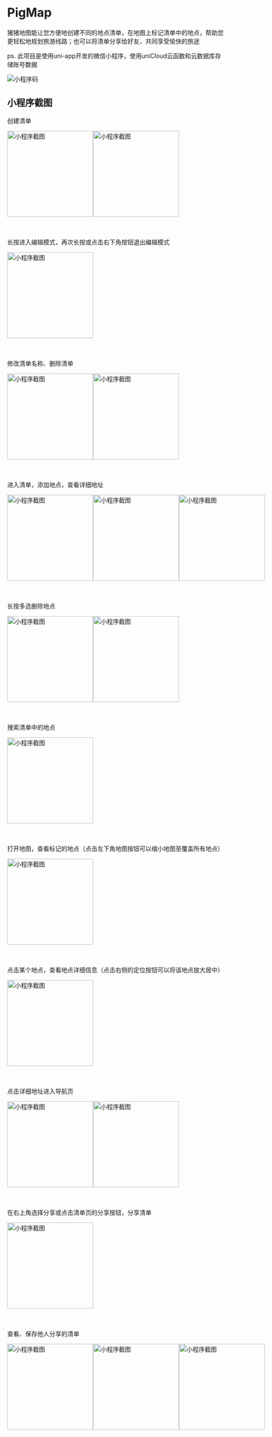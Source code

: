 # PigMap
猪猪地图能让您方便地创建不同的地点清单，在地图上标记清单中的地点，帮助您更轻松地规划旅游线路；也可以将清单分享给好友，共同享受愉快的旅途

ps. 此项目是使用uni-app开发的微信小程序，使用uniCloud云函数和云数据库存储账号数据

![小程序码](https://github.com/WBBB0730/PigMap/blob/main/static/qrcode.jpg)

## 小程序截图
创建清单
<div style="display: flex">
  <img src="https://github.com/WBBB0730/PigMap/blob/main/static/screenshots/0.jpg" alt="小程序截图" width="200">
  <img src="https://github.com/WBBB0730/PigMap/blob/main/static/screenshots/1.jpg" alt="小程序截图" width="200">
</div>
<br>
<br>

长按进入编辑模式，再次长按或点击右下角按钮退出编辑模式
<div style="display: flex">
  <img src="https://github.com/WBBB0730/PigMap/blob/main/static/screenshots/2.jpg" alt="小程序截图" width="200">
</div>
<br>
<br>

修改清单名称、删除清单
<div style="display: flex">
  <img src="https://github.com/WBBB0730/PigMap/blob/main/static/screenshots/3.jpg" alt="小程序截图" width="200">
  <img src="https://github.com/WBBB0730/PigMap/blob/main/static/screenshots/4.jpg" alt="小程序截图" width="200">
</div>
<br>
<br>

进入清单，添加地点，查看详细地址
<div style="display: flex">
  <img src="https://github.com/WBBB0730/PigMap/blob/main/static/screenshots/5.jpg" alt="小程序截图" width="200">
  <img src="https://github.com/WBBB0730/PigMap/blob/main/static/screenshots/6.jpg" alt="小程序截图" width="200">
  <img src="https://github.com/WBBB0730/PigMap/blob/main/static/screenshots/7.jpg" alt="小程序截图" width="200">
</div>
<br>
<br>

长按多选删除地点
<div style="display: flex">
  <img src="https://github.com/WBBB0730/PigMap/blob/main/static/screenshots/8.jpg" alt="小程序截图" width="200">
  <img src="https://github.com/WBBB0730/PigMap/blob/main/static/screenshots/9.jpg" alt="小程序截图" width="200">
</div>
<br>
<br>

搜索清单中的地点
<div style="display: flex">
  <img src="https://github.com/WBBB0730/PigMap/blob/main/static/screenshots/10.jpg" alt="小程序截图" width="200">
</div>
<br>
<br>

打开地图，查看标记的地点（点击左下角地图按钮可以缩小地图至覆盖所有地点）
<div style="display: flex">
  <img src="https://github.com/WBBB0730/PigMap/blob/main/static/screenshots/11.jpg" alt="小程序截图" width="200">
</div>
<br>
<br>

点击某个地点，查看地点详细信息（点击右侧的定位按钮可以将该地点放大居中）
<div style="display: flex">
  <img src="https://github.com/WBBB0730/PigMap/blob/main/static/screenshots/12.jpg" alt="小程序截图" width="200">
</div>
<br>
<br>

点击详细地址进入导航页
<div style="display: flex">
  <img src="https://github.com/WBBB0730/PigMap/blob/main/static/screenshots/13.jpg" alt="小程序截图" width="200">
  <img src="https://github.com/WBBB0730/PigMap/blob/main/static/screenshots/14.jpg" alt="小程序截图" width="200">
</div>
<br>
<br>

在右上角选择分享或点击清单页的分享按钮，分享清单
<div style="display: flex">
  <img src="https://github.com/WBBB0730/PigMap/blob/main/static/screenshots/15.jpg" alt="小程序截图" width="200">
</div>
<br>
<br>

查看、保存他人分享的清单
<div style="display: flex">
  <img src="https://github.com/WBBB0730/PigMap/blob/main/static/screenshots/16.jpg" alt="小程序截图" width="200">
  <img src="https://github.com/WBBB0730/PigMap/blob/main/static/screenshots/17.jpg" alt="小程序截图" width="200">
  <img src="https://github.com/WBBB0730/PigMap/blob/main/static/screenshots/18.jpg" alt="小程序截图" width="200">
</div>
<br>
<br>
